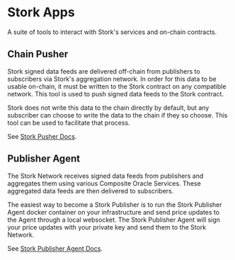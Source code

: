 # Stork Apps

A suite of tools to interact with Stork's services and on-chain contracts.

## Chain Pusher

Stork signed data feeds are delivered off-chain from publishers to subscribers via Stork's aggregation network. In order for this data to be usable on-chain, it must be written to the Stork contract on any compatible network. This tool is used to push signed data feeds to the Stork contract.

Stork does not write this data to the chain directly by default, but any subscriber can choose to write the data to the chain if they so choose. This tool can be used to facilitate that process.

See [Stork Pusher Docs](docs/chain_pusher).

## Publisher Agent

The Stork Network receives signed data feeds from publishers and aggregates them using various Composite Oracle Services. These aggregated data feeds are then delivered to subscribers.

The easiest way to become a Stork Publisher is to run the Stork Publisher Agent docker container on your infrastructure and send price updates to the Agent through a local websocket. The Stork Publisher Agent will sign your price updates with your private key and send them to the Stork Network.

See [Stork Publisher Agent Docs](docs/publisher_agent).
